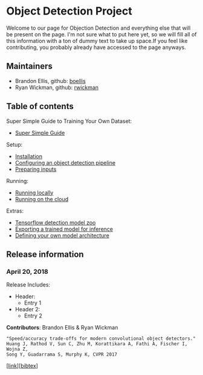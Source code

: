 # Object Detection Project
Welcome to our page for Objection Detection and everything else that will be present on the page. I'm not sure what to put here yet, so we will fill all of this information with a ton of dummy text to take up space.If you feel like contributing, you probably already have accessed to the page anyways.

## Maintainers

* Brandon Ellis, github: [boellis](https://github.com/boellis)
* Ryan Wickman, github: [rwickman](https://github.com/rwickman)


## Table of contents

Super Simple Guide to Training Your Own Dataset:
* [Super Simple Guide](ObjectDetect/SuperSimpleGuide.md)

Setup:
* <a href='g3doc/installation.md'>Installation</a><br>
* <a href='g3doc/configuring_jobs.md'>
      Configuring an object detection pipeline</a><br>
* <a href='g3doc/preparing_inputs.md'>Preparing inputs</a><br>

Running:
* <a href='g3doc/running_locally.md'>Running locally</a><br>
* <a href='g3doc/running_on_cloud.md'>Running on the cloud</a><br>

Extras:
* <a href='g3doc/detection_model_zoo.md'>Tensorflow detection model zoo</a><br>
* <a href='g3doc/exporting_models.md'>
      Exporting a trained model for inference</a><br>
* <a href='g3doc/defining_your_own_model.md'>
      Defining your own model architecture</a><br>

## Release information

### April 20, 2018

Release Includes:

* Header:
  * Entry 1
* Header 2:
  * Entry 2


<b>Contributors</b>: Brandon Ellis & Ryan Wickman

```
"Speed/accuracy trade-offs for modern convolutional object detectors."
Huang J, Rathod V, Sun C, Zhu M, Korattikara A, Fathi A, Fischer I, Wojna Z,
Song Y, Guadarrama S, Murphy K, CVPR 2017
```
\[[link](https://arxiv.org/abs/1611.10012)\]\[[bibtex](
https://scholar.googleusercontent.com/scholar.bib?q=info:l291WsrB-hQJ:scholar.google.com/&output=citation&scisig=AAGBfm0AAAAAWUIIlnPZ_L9jxvPwcC49kDlELtaeIyU-&scisf=4&ct=citation&cd=-1&hl=en&scfhb=1)\]
